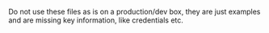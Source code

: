 Do not use these files as is on a production/dev box,
they are just examples and are missing key information, like credentials etc.
